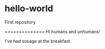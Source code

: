 # hello-world
First repository

==============
Hi humans and unhumans!

I've had sosage at the breakfast.
